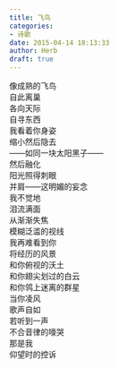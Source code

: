 ```yaml
---  
title: 飞鸟  
categories:  
- 诗歌  
date: 2015-04-14 18:13:33  
author: Herb  
draft: true
---  
```

像成熟的飞鸟  
自此离巢  
各向天际  
自寻东西    
我看着你身姿  
缩小然后隐去  
——如同一块太阳黑子——  
然后融化  
阳光照得刺眼  
并肩——这明媚的妄念  
我不觉地  
泪流满面    
从渐渐失焦  
模糊泛滥的视线  
我再难看到你  
将经历的风景  
和你俯视的沃土  
和你翅尖划过的白云  
和你鸰上迷离的群星    
当你凌风  
歌声自如  
若听到一声  
不合音律的嚎哭  
那是我  
仰望时的控诉